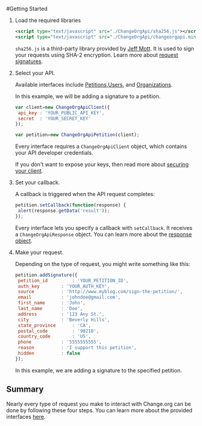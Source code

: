 #Getting Started

1. Load the required libraries

   ```xml
   <script type="text/javascript" src="./ChangeOrgApi/sha256.js"></script>
   <script type="text/javascript" src="./ChangeOrgApi/changeorgapi.min.js"></script>
   ```
   `sha256.js` is a third-party library provided by [Jeff Mott](https://code.google.com/p/crypto-js/). It is used to sign your requests using SHA-2 encryption. Learn more about [request signatures](docs/request-signatures.md).

2. Select your API.

   Available interfaces include [Petitions](src/ChangeOrgApiPetition.js),[Users](../blob/master/src/ChangeOrgApiUser.js), and [Organizations](src/ChangeOrgApiOrganization).
   
   In this example, we will be adding a signature to a petition.
   
   ```javascript
   var client=new ChangeOrgApiClient({
	api_key : 'YOUR_PUBLIC_API_KEY',
	secret 	: 'YOUR_SECRET_KEY'
   });
   
   var petition=new ChangeOrgApiPetition(client);	
   ```
   
   Every interface requires a `ChangeOrgApiClient` object, which contains your API developer credentials.
   
   If you don't want to expose your keys, then read more about [securing your client](docs/client-security.md).

3. Set your callback.

   A callback is triggered when the API request completes:
   
   ```javascript
   petition.setCallback(function(response) {
	alert(response.getData('result'));
   });	
   ```
   
   Every interface lets you specify a callback with `setCallback`. It receives a `ChangeOrgApiResponse` object. You can learn more about the [response object](docs/response-objects.md).

4. Make your request.

   Depending on the type of request, you might write something like this:
   
   ```javascript
   petition.addSignature({
	petition_id 		: 'YOUR_PETITION_ID',
	auth_key 		: 'YOUR_AUTH_KEY',
	source 			: 'http://www.myblog.com/sign-the-petition/',
	email 			: 'johndoe@gmail.com',
	first_name 		: 'John',
	last_name 		: 'Doe',
	address 		: '123 Any St.',
	city 			: 'Beverly Hills',
	state_province 		: 'CA',
	postal_code 		: '90210',
	country_code 		: 'US',
	phone 			: '5555555555',
	reason 			: 'I support this petition',
	hidden 			: false
   });
   ```
   
   In this example, we are adding a signature to the specified petition.

Summary
------
Nearly every type of request you make to interact with Change.org can be done by following these four steps. You can learn more about the provided interfaces [here](docs/interfaces.md).
